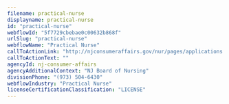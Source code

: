 ```yaml
---
filename: practical-nurse
displayname: practical-nurse
id: "practical-nurse"
webflowId: "5f7729cbebae0c00632b868f"
urlSlug: "practical-nurse"
webflowName: "Practical Nurse"
callToActionLink: "http://njconsumeraffairs.gov/nur/pages/applications.aspx"
callToActionText: ""
agencyId: nj-consumer-affairs
agencyAdditionalContext: "NJ Board of Nursing"
divisionPhone: "(973) 504-6430"
webflowIndustry: "Practical Nurse"
licenseCertificationClassification: "LICENSE"
---
```


